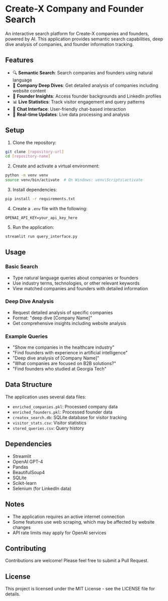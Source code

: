 # Create-X Company and Founder Search

An interactive search platform for Create-X companies and founders, powered by AI. This application provides semantic search capabilities, deep dive analysis of companies, and founder information tracking.

## Features

- 🔍 **Semantic Search**: Search companies and founders using natural language
- 🏢 **Company Deep Dives**: Get detailed analysis of companies including website content
- 👥 **Founder Insights**: Access founder backgrounds and LinkedIn profiles
- 📊 **Live Statistics**: Track visitor engagement and query patterns
- 💬 **Chat Interface**: User-friendly chat-based interaction
- 🔄 **Real-time Updates**: Live data processing and analysis

## Setup

1. Clone the repository:
```bash
git clone [repository-url]
cd [repository-name]
```

2. Create and activate a virtual environment:
```bash
python -m venv venv
source venv/bin/activate  # On Windows: venv\Scripts\activate
```

3. Install dependencies:
```bash
pip install -r requirements.txt
```

4. Create a `.env` file with the following:
```env
OPENAI_API_KEY=your_api_key_here
```

5. Run the application:
```bash
streamlit run query_interface.py
```

## Usage

### Basic Search
- Type natural language queries about companies or founders
- Use industry terms, technologies, or other relevant keywords
- View matched companies and founders with detailed information

### Deep Dive Analysis
- Request detailed analysis of specific companies
- Format: "deep dive [Company Name]"
- Get comprehensive insights including website analysis

### Example Queries
- "Show me companies in the healthcare industry"
- "Find founders with experience in artificial intelligence"
- "Deep dive analysis of [Company Name]"
- "What companies are focused on B2B solutions?"
- "Find founders who studied at Georgia Tech"

## Data Structure

The application uses several data files:
- `enriched_companies.pkl`: Processed company data
- `enriched_founders.pkl`: Processed founder data
- `createx_search.db`: SQLite database for visitor tracking
- `visitor_stats.csv`: Visitor statistics
- `stored_queries.csv`: Query history

## Dependencies

- Streamlit
- OpenAI GPT-4
- Pandas
- BeautifulSoup4
- SQLite
- Scikit-learn
- Selenium (for LinkedIn data)

## Notes

- The application requires an active internet connection
- Some features use web scraping, which may be affected by website changes
- API rate limits may apply for OpenAI services

## Contributing

Contributions are welcome! Please feel free to submit a Pull Request.

## License

This project is licensed under the MIT License - see the LICENSE file for details. 